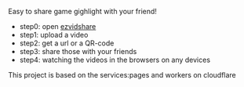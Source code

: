 Easy to share game gighlight with your friend!
- step0: open [ezvidshare](ezvidshare.dirtsai.tech)
- step1: upload a video
- step2: get a url or a QR-code
- step3: share those with your friends
- step4: watching the videos in the browsers on any devices

This project is based on the services:pages and workers on cloudflare
